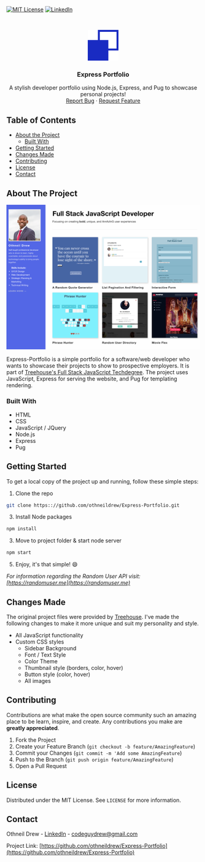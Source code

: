 <!-- PROJECT SHIELDS -->
[![MIT License][license-shield]][license-url]
[![LinkedIn][linkedin-shield]][linkedin-url]



<!-- PROJECT LOGO -->
<br />
<p align="center">
  <a href="https://github.com/othneildrew/Express-Portfolio">
      <img src="./public/images/abstract-icon.png" alt="Logo" width="80" height="80">
  </a>

  <h3 align="center">Express Portfolio</h3>

  <p align="center">
    A stylish developer portfolio using Node.js, Express, and Pug to showcase personal projects!
    <br />
    <a href="https://github.com/othneildrew/Express-Portfolio/issues">Report Bug</a>
    ·
    <a href="https://github.com/othneildrew/Express-Portfolio/issues">Request Feature</a>
  </p>
</p>



<!-- TABLE OF CONTENTS -->
## Table of Contents

* [About the Project](#about-the-project)
  * [Built With](#built-with)
* [Getting Started](#getting-started)
* [Changes Made](#changes-made)
* [Contributing](#contributing)
* [License](#license)
* [Contact](#contact)



<!-- ABOUT THE PROJECT -->
## About The Project

[![Express-Portfolio Screen Shot][product-screenshot]](https://github.com/othneildrew/Express-Portfolio)

 Express-Portfolio is a simple portfolio for a software/web developer who wants to showcase their projects to show to prospective employers. It is part of [Treehouse's Full Stack JavaScript Techdegree](https://join.teamtreehouse.com/full-stack-javascript-techdegree). The project uses JavaScript, Express for serving the website, and Pug for templating rendering.



### Built With

* HTML
* CSS
* JavaScript / JQuery
* Node.js
* Express
* Pug



<!-- GETTING STARTED -->
## Getting Started

To get a local copy of the project up and running, follow these simple steps:

1. Clone the repo
```sh
git clone https:://github.com/othneildrew/Express-Portfolio.git
```
3. Install Node packages
```sh
npm install
```
3. Move to project folder & start node server
```sh
npm start
```
5. Enjoy, it's that simple! :smile:

_For information regarding the Random User API visit: [https://randomuser.me](https://randomuser.me)_



## Changes Made

The original project files were provided by [Treehouse](https://teamtreehouse.com). I've made the following changes to make it more unique and suit my personality and style.

* All JavaScript functionality
* Custom CSS styles
  * Sidebar Background
  * Font / Text Style
  * Color Theme
  * Thumbnail style (borders, color, hover)
  * Button style (color, hover)
  * All images



<!-- CONTRIBUTING -->
## Contributing

Contributions are what make the open source community such an amazing place to be learn, inspire, and create. Any contributions you make are **greatly appreciated**.

1. Fork the Project
2. Create your Feature Branch (`git checkout -b feature/AmazingFeature`)
3. Commit your Changes (`git commit -m 'Add some AmazingFeature`)
4. Push to the Branch (`git push origin feature/AmazingFeature`)
5. Open a Pull Request



<!-- LICENSE -->
## License

Distributed under the MIT License. See `LICENSE` for more information.



<!-- CONTACT -->
## Contact

Othneil Drew - [LinkedIn](https://linkedin.com/in/othneildrew) - codeguydrew@gmail.com

Project Link: [https://github.com/othneildrew/Express-Portfolio](https://github.com/othneildrew/Express-Portfolio)





<!-- MARKDOWN LINKS & IMAGES -->
[license-shield]: https://img.shields.io/badge/license-MIT-blue.svg?style=flat-square
[license-url]: https://choosealicense.com/licenses/mit
[linkedin-shield]: https://img.shields.io/badge/-LinkedIn-black.svg?style=flat-square&logo=linkedin&colorB=555
[linkedin-url]: https://linkedin.com/in/othneildrew
[product-screenshot]: ./public/images/express-portfolio.png
